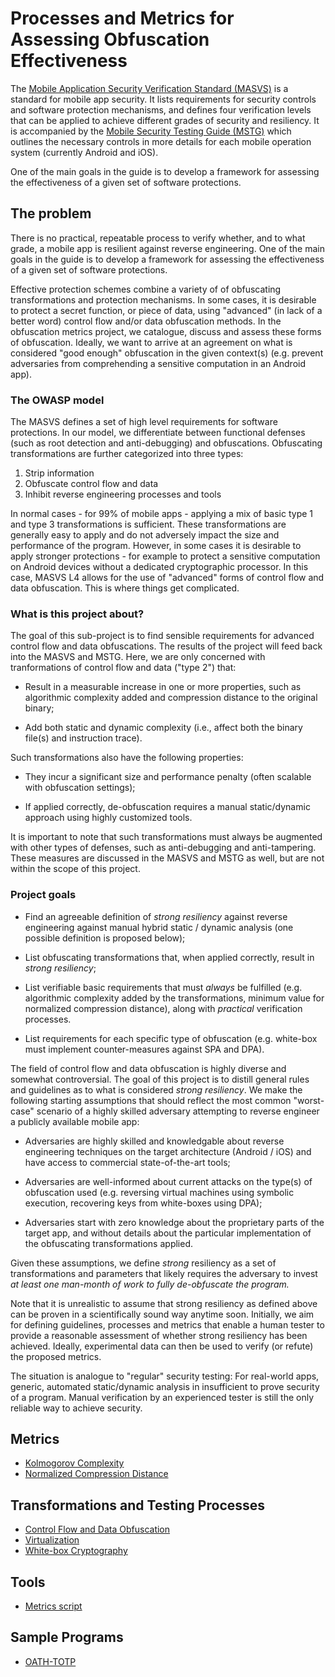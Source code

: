# Processes and Metrics for Assessing Obfuscation Effectiveness

The [Mobile Application Security Verification Standard (MASVS)](https://github.com/OWASP/owasp-masvs) is a standard for mobile app security. It lists requirements for security controls and software protection mechanisms, and defines four verification levels that can be applied to achieve different grades of security and resiliency. It is accompanied by the [Mobile Security Testing Guide (MSTG)](https://github.com/OWASP/owasp-mstg) which outlines the necessary controls in more details for each mobile operation system (currently Android and iOS).

One of the main goals in the guide is to develop a framework for assessing the effectiveness of a given set of software protections. 

## The problem

There is no practical, repeatable process to verify whether, and to what grade, a mobile app is resilient against reverse engineering. One of the main goals in the guide is to develop a framework for assessing the effectiveness of a given set of software protections. 

Effective protection schemes combine a variety of of obfuscating transformations and protection mechanisms. In some cases, it is desirable to protect a secret function, or piece of data, using "advanced" (in lack of a better word) control flow and/or data obfuscation methods. In the obfuscation metrics project, we catalogue, discuss and assess these forms of obfuscation. Ideally, we want to arrive at an agreement on what is considered "good enough" obfuscation in the given context(s) (e.g. prevent adversaries from comprehending a sensitive computation in an Android app).

### The OWASP model

The MASVS defines a set of high level requirements for software protections. In our model, we differentiate between functional defenses (such as root detection and anti-debugging) and obfuscations. Obfuscating transformations are further categorized into three types:

1. Strip information
2. Obfuscate control flow and data
3. Inhibit reverse engineering processes and tools

In normal cases - for 99% of mobile apps - applying a mix of basic type 1 and type 3 transformations is sufficient. These transformations are generally easy to apply and do not adversely impact the size and performance of the program. However, in some cases it is desirable to apply stronger protections - for example to protect a sensitive computation on Android devices without a dedicated cryptographic processor. In this case, MASVS L4 allows for the use of "advanced" forms of control flow and data obfuscation. This is where things get complicated.

### What is this project about?

The goal of this sub-project is to find sensible requirements for advanced control flow and data obfuscations. The results of the project will feed back into the MASVS and MSTG. Here, we are only concerned with tranformations of control flow and data ("type 2") that:

- Result in a measurable increase in one or more properties, such as algorithmic complexity added and compression distance to the original binary;

- Add both static and dynamic complexity (i.e., affect both the binary file(s) and instruction trace).

Such transformations also have the following properties:

- They incur a significant size and performance penalty (often scalable with obfuscation settings);

- If applied correctly, de-obfuscation requires a manual static/dynamic approach using highly customized tools.

It is important to note that such transformations must always be augmented with other types of defenses, such as anti-debugging and anti-tampering. These measures are discussed in the MASVS and MSTG as well, but are not within the scope of this project.

### Project goals

* Find an agreeable definition of *strong resiliency* against reverse engineering against manual hybrid static / dynamic analysis (one possible definition is proposed below);

* List obfuscating transformations that, when applied correctly, result in *strong resiliency*;

* List verifiable basic requirements that must *always* be fulfilled (e.g. algorithmic complexity added by the transformations, minimum value for normalized compression distance), along with *practical* verification processes.

* List requirements for each specific type of obfuscation (e.g. white-box must implement counter-measures against SPA and DPA).

The field of control flow and data obfuscation is highly diverse and somewhat controversial. The goal of this project is to distill general rules and guidelines as to what is considered *strong resiliency*. We make the following starting assumptions that should reflect the most common "worst-case" scenario of a highly skilled adversary attempting to reverse engineer a publicly available mobile app:

- Adversaries are highly skilled and knowledgable about reverse engineering techniques on the target architecture (Android / iOS) and have access to commercial state-of-the-art tools;

- Adversaries are well-informed about current attacks on the type(s) of obfuscation used (e.g. reversing virtual machines using symbolic execution, recovering keys from white-boxes using DPA);

- Adversaries start with zero knowledge about the proprietary parts of the target app, and without details about the particular implementation of the obfuscating transformations applied.

Given these assumptions, we define *strong* resiliency as a set of transformations and parameters that likely requires the adversary to invest *at least one man-month of work to fully de-obfuscate the program.*

Note that it is unrealistic to assume that strong resiliency as defined above can be proven in a scientifically sound way anytime soon. Initially, we aim for defining guidelines, processes and metrics that enable a human tester to provide a reasonable assessment of whether strong resiliency has been achieved. Ideally, experimental data can then be used to verify (or refute) the proposed metrics.

The situation is analogue to "regular" security testing: For real-world apps, generic, automated static/dynamic analysis in insufficient to prove security of a program. Manual verification by an experienced tester is still the only reliable way to achieve security.

## Metrics
- [Kolmogorov Complexity](https://github.com/b-mueller/obfuscation-metrics/blob/master/02a_kolmogorov_complexity.md)
- [Normalized Compression Distance](https://github.com/b-mueller/obfuscation-metrics/blob/master/02b_normalized_compression_distance.md)

## Transformations and Testing Processes

- [Control Flow and Data Obfuscation](https://github.com/b-mueller/obfuscation-metrics/blob/master/03a_control_flow_and_data_obfuscation.md)
- [Virtualization](https://github.com/b-mueller/obfuscation-metrics/blob/master/03b_virtualization.md)
- [White-box Cryptography](https://github.com/b-mueller/obfuscation-metrics/blob/master/03c_whitebox_cryptography.md)

## Tools

- [Metrics script](https://github.com/b-mueller/obfuscation-metrics/blob/master/tools/obfm.py)

## Sample Programs

- [OATH-TOTP](https://github.com/b-mueller/obfuscation-metrics/tree/master/testprograms/oath-totp)
